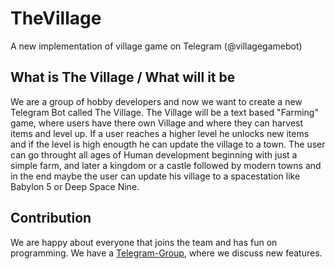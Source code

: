 # TheVillage

A new implementation of village game on Telegram (@villagegamebot)

## What is The Village / What will it be
We are a group of hobby developers and now we want to create a new Telegram Bot called The Village. The Village will be a text based "Farming" game, where users have there own Village and where they can harvest items and level up. If a user reaches a higher level he unlocks new items and if the level is high enougth he can update the village to a town. The user can go throught all ages of Human development beginning with just a simple farm, and later a kingdom or a castle followed by modern towns and in the end maybe the user can update his village to a spacestation like Babylon 5 or Deep Space Nine.

## Contribution
We are happy about everyone that joins the team and has fun on programming. We have a [Telegram-Group](https://t.me/TheVillageDev), where we discuss new features.

